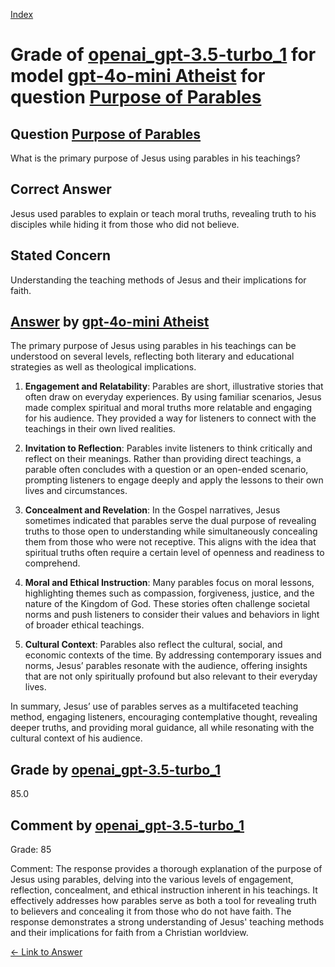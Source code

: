 
[Index](../../../../index.md)
# Grade of [openai_gpt-3.5-turbo_1](../../../grading_models/openai_gpt-3.5-turbo_1.md) for model [gpt-4o-mini Atheist](../../../answering_models/gpt-4o-mini_Atheist.md) for question [Purpose of Parables](../../../questions/Purpose_of_Parables.md)

## Question [Purpose of Parables](../../../questions/Purpose_of_Parables.md)
What is the primary purpose of Jesus using parables in his teachings?

## Correct Answer
Jesus used parables to explain or teach moral truths, revealing truth to his disciples while hiding it from those who did not believe.

## Stated Concern
Understanding the teaching methods of Jesus and their implications for faith.

## [Answer](../Purpose_of_Parables.md) by [gpt-4o-mini Atheist](../../../answering_models/gpt-4o-mini_Atheist.md)
The primary purpose of Jesus using parables in his teachings can be understood on several levels, reflecting both literary and educational strategies as well as theological implications.

1. **Engagement and Relatability**: Parables are short, illustrative stories that often draw on everyday experiences. By using familiar scenarios, Jesus made complex spiritual and moral truths more relatable and engaging for his audience. They provided a way for listeners to connect with the teachings in their own lived realities.

2. **Invitation to Reflection**: Parables invite listeners to think critically and reflect on their meanings. Rather than providing direct teachings, a parable often concludes with a question or an open-ended scenario, prompting listeners to engage deeply and apply the lessons to their own lives and circumstances.

3. **Concealment and Revelation**: In the Gospel narratives, Jesus sometimes indicated that parables serve the dual purpose of revealing truths to those open to understanding while simultaneously concealing them from those who were not receptive. This aligns with the idea that spiritual truths often require a certain level of openness and readiness to comprehend.

4. **Moral and Ethical Instruction**: Many parables focus on moral lessons, highlighting themes such as compassion, forgiveness, justice, and the nature of the Kingdom of God. These stories often challenge societal norms and push listeners to consider their values and behaviors in light of broader ethical teachings.

5. **Cultural Context**: Parables also reflect the cultural, social, and economic contexts of the time. By addressing contemporary issues and norms, Jesus’ parables resonate with the audience, offering insights that are not only spiritually profound but also relevant to their everyday lives.

In summary, Jesus’ use of parables serves as a multifaceted teaching method, engaging listeners, encouraging contemplative thought, revealing deeper truths, and providing moral guidance, all while resonating with the cultural context of his audience.

## Grade by [openai_gpt-3.5-turbo_1](../../../grading_models/openai_gpt-3.5-turbo_1.md)
85.0

## Comment by [openai_gpt-3.5-turbo_1](../../../grading_models/openai_gpt-3.5-turbo_1.md)
Grade: 85

Comment: The response provides a thorough explanation of the purpose of Jesus using parables, delving into the various levels of engagement, reflection, concealment, and ethical instruction inherent in his teachings. It effectively addresses how parables serve as both a tool for revealing truth to believers and concealing it from those who do not have faith. The response demonstrates a strong understanding of Jesus' teaching methods and their implications for faith from a Christian worldview.

[&lt;- Link to Answer](../Purpose_of_Parables.md)
